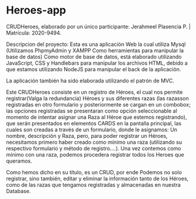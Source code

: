 # Heroes-app


CRUDHeroes, elaborado por un único participante: Jerahmeel Plasencia P. | Matrícula: 2020-9494.

Descripcion del proyecto:
Esta es una aplicación Web la cual utiliza Mysql (Utilizamos PhpmyAdmin y XAMPP Como herramientas para manipular la base de datos) Como motor de base de datos, está elaborado utilizando JavaScript, CSS y Handlebars para manipular los archivos HTML, debido a que estamos utilizando NodeJS para manipular el back de la aplicación.

La aplicación también ha sido elaborada utilizando el patrón de MVC.

Este CRUDHeroes consiste en un registro de Héroes, el cual nos permite registrar(Valga la redundancia) Héroes y sus diferentes razas (las razasson registradas en otro formulario y posteriormente se cargan en un combobox; las opciones registradas se presentaran como opción seleccionable al momento de intentar asignar una Raza al Héroe que estemos registrando), que serán presentados en elementos CARDS en la pantalla principal, las cuales son creadas a través de un formulario, donde le asignamos: Un nombre, descripción y Raza, pero, para poder registrar un Héroes, necesitamos primero haber creado como mínimo una raza (utilizando su respectivo formulario y método de registro....). Una vez contemos como mínimo con una raza, podemos procedera registrar todos los Heroes que queramos.

Como hemos dicho en su título, es un CRUD, por ende Podemos no solo registrar, sino también, editar y eliminar la información tanto de los Héroes, como de las razas que tengamos registradas y almacenadas en nuestra Database.
